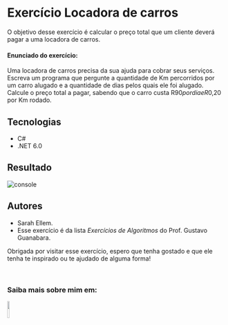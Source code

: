 # Exercício Locadora de carros
O objetivo desse exercício é calcular o preço total que um cliente deverá pagar a uma locadora de carros.

#### Enunciado do exercício:
Uma locadora de carros precisa da sua ajuda para cobrar seus serviços.  
Escreva um programa que pergunte a quantidade de Km percorridos por um carro alugado e a quantidade de dias pelos quais ele foi alugado. Calcule o preço total a pagar, sabendo que o carro custa R$90 por dia e R$0,20 por Km rodado.


## Tecnologias

* C#
* .NET 6.0


## Resultado
![console](https://user-images.githubusercontent.com/89920953/189214479-e57513f0-24f9-406c-bcba-f6edd5ad34f4.gif)


## Autores
* Sarah Ellem.
* Esse exercício é da lista _Exercícios de Algoritmos_ do Prof. Gustavo Guanabara. 

Obrigada por visitar esse exercício, espero que tenha gostado e que ele tenha te inspirado ou te ajudado de alguma forma! 
 
</br>

### Saiba mais sobre mim em:
<a href="https://www.linkedin.com/in/sarah-ellem/" target="_blank"><img width="10%" src="https://cdn.jsdelivr.net/gh/devicons/devicon/icons/linkedin/linkedin-original-wordmark.svg" /></a>
